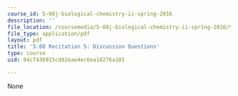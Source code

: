 ```yaml
---
course_id: 5-08j-biological-chemistry-ii-spring-2016
description: ''
file_location: /coursemedia/5-08j-biological-chemistry-ii-spring-2016/94cf436915cd82eae4ec6ea18276a101_MIT5_08jS16r5_questions.pdf
file_type: application/pdf
layout: pdf
title: '5.08 Recitation 5: Discussion Questions'
type: course
uid: 94cf436915cd82eae4ec6ea18276a101

---
```

None